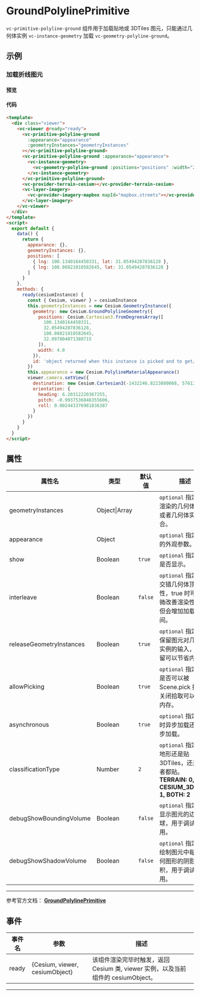 # GroundPolylinePrimitive

`vc-primitive-polyline-ground` 组件用于加载贴地或 3DTiles 图元，只能通过几何体实例 `vc-instance-geometry` 加载 `vc-geometry-polyline-ground`。

## 示例

### 加载折线图元

#### 预览

<doc-preview>
  <template>
    <div class="viewer">
      <vc-viewer @ready="ready">
        <vc-primitive-polyline-ground
          :appearance="appearance"
          :geometryInstances="geometryInstances"
        ></vc-primitive-polyline-ground>
        <vc-primitive-polyline-ground :appearance="appearance">
          <vc-instance-geometry>
            <vc-geometry-polyline-ground :positions="positions" :width="2"></vc-geometry-polyline-ground>
          </vc-instance-geometry>
        </vc-primitive-polyline-ground>
        <vc-provider-terrain-cesium></vc-provider-terrain-cesium>
        <vc-layer-imagery>
          <vc-provider-imagery-mapbox mapId="mapbox.streets"></vc-provider-imagery-mapbox>
        </vc-layer-imagery>
      </vc-viewer>
    </div>
  </template>
  <script>
    export default {
      data() {
        return {
          appearance: {},
          geometryInstances: {},
          positions: [
            { lng: 100.1340164450331, lat: 31.05494287836128 },
            { lng: 108.08821010582645, lat: 31.05494287836128 }
          ]
        }
      },
      methods: {
        ready(cesiumInstance) {
          const { Cesium, viewer } = cesiumInstance
          this.geometryInstances = new Cesium.GeometryInstance({
            geometry: new Cesium.GroundPolylineGeometry({
              positions: Cesium.Cartesian3.fromDegreesArray([
                100.1340164450331,
                32.05494287836128,
                108.08821010582645,
                32.097804071380715
              ]),
              width: 4.0
            }),
            id: 'object returned when this instance is picked and to get/set per-instance attributes'
          })
          this.appearance = new Cesium.PolylineMaterialAppearance()
          viewer.camera.setView({
            destination: new Cesium.Cartesian3(-1432246.8223880068, 5761224.588247942, 3297281.1889481535),
            orientation: {
              heading: 6.20312220367255,
              pitch: -0.9937536846355606,
              roll: 0.002443376981836387
            }
          })
        }
      }
    }
  </script>
</doc-preview>

#### 代码

```html
<template>
  <div class="viewer">
    <vc-viewer @ready="ready">
      <vc-primitive-polyline-ground
        :appearance="appearance"
        :geometryInstances="geometryInstances"
      ></vc-primitive-polyline-ground>
      <vc-primitive-polyline-ground :appearance="appearance">
        <vc-instance-geometry>
          <vc-geometry-polyline-ground :positions="positions" :width="2"></vc-geometry-polyline-ground>
        </vc-instance-geometry>
      </vc-primitive-polyline-ground>
      <vc-provider-terrain-cesium></vc-provider-terrain-cesium>
      <vc-layer-imagery>
        <vc-provider-imagery-mapbox mapId="mapbox.streets"></vc-provider-imagery-mapbox>
      </vc-layer-imagery>
    </vc-viewer>
  </div>
</template>
<script>
  export default {
    data() {
      return {
        appearance: {},
        geometryInstances: {},
        positions: [
          { lng: 100.1340164450331, lat: 31.05494287836128 },
          { lng: 108.08821010582645, lat: 31.05494287836128 }
        ]
      }
    },
    methods: {
      ready(cesiumInstance) {
        const { Cesium, viewer } = cesiumInstance
        this.geometryInstances = new Cesium.GeometryInstance({
          geometry: new Cesium.GroundPolylineGeometry({
            positions: Cesium.Cartesian3.fromDegreesArray([
              100.1340164450331,
              32.05494287836128,
              108.08821010582645,
              32.097804071380715
            ]),
            width: 4.0
          }),
          id: 'object returned when this instance is picked and to get/set per-instance attributes'
        })
        this.appearance = new Cesium.PolylineMaterialAppearance()
        viewer.camera.setView({
          destination: new Cesium.Cartesian3(-1432246.8223880068, 5761224.588247942, 3297281.1889481535),
          orientation: {
            heading: 6.20312220367255,
            pitch: -0.9937536846355606,
            roll: 0.002443376981836387
          }
        })
      }
    }
  }
</script>
```

## 属性

| 属性名                   | 类型          | 默认值  | 描述                                                                                             |
| ------------------------ | ------------- | ------- | ------------------------------------------------------------------------------------------------ |
| geometryInstances        | Object\|Array |         | `optional` 指定用于渲染的几何体实例或者几何体实例集合。                                          |
| appearance               | Object        |         | `optional` 指定图元的外观参数。                                                                  |
| show                     | Boolean       | `true`  | `optional` 指定图元是否显示。                                                                    |
| interleave               | Boolean       | `false` | `optional` 指定是否交错几何体顶点属性，true 时可以稍微改善渲染性能，但会增加加载时间。           |
| releaseGeometryInstances | Boolean       | `true`  | `optional` 指定是否保留图元对几何体实例的输入，不保留可以节省内存。                              |
| allowPicking             | Boolean       | `true`  | `optional` 指定图元是否可以被 Scene.pick 拾取，关闭拾取可以节省内存。                            |
| asynchronous             | Boolean       | `true`  | `optional` 指定图元时异步加载还是同步加载。                                                      |
| classificationType       | Number        | `2`     | `optional` 指定是贴地形还是贴 3DTiles，还是两者都贴。 **TERRAIN: 0, CESIUM_3D_TILE: 1, BOTH: 2** |
| debugShowBoundingVolume  | Boolean       | `false` | `optional` 指定是否显示图元的边界球，用于调试使用。                                              |
| debugShowShadowVolume    | Boolean       | `false` | `optional` 指定是否绘制图元中每个几何图形的阴影体积，用于调试使用。                              |

---

参考官方文档： **[GroundPolylinePrimitive](https://cesium.com/docs/cesiumjs-ref-doc/GroundPolylinePrimitive.html)**

## 事件

| 事件名 | 参数                           | 描述                                                                             |
| ------ | ------------------------------ | -------------------------------------------------------------------------------- |
| ready  | {Cesium, viewer, cesiumObject} | 该组件渲染完毕时触发，返回 Cesium 类, viewer 实例，以及当前组件的 cesiumObject。 |

---
